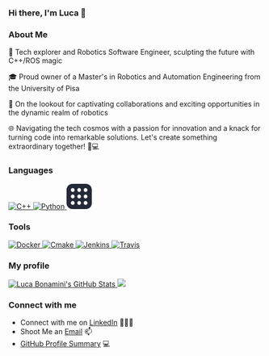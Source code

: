 ### Hi there, I'm Luca 👋

### About Me

🚀   Tech explorer and Robotics Software Engineer, sculpting the future with C++/ROS magic

🎓   Proud owner of a Master's in Robotics and Automation Engineering from the University of Pisa

👥   On the lookout for captivating collaborations and exciting opportunities in the dynamic realm of robotics

🌐   Navigating the tech cosmos with a passion for innovation and a knack for turning code into remarkable solutions. Let's create something extraordinary together! 🤖💻

### Languages

<a href="https://isocpp.org/">
  <img src="https://i.imgur.com/Ao2P8iG.png" alt="C++" width="50"/>
</a>
<a href="https://www.python.org/">
  <img src="https://github.com/jalbertsr/logo-badge-images/blob/master/img/rsz_python.png" alt="Python" height="50"/>
</a>
<a href="https://www.ros.org/">
  <img src="https://github.com/tandpfun/skill-icons/blob/main/icons/ROS-Dark.svg" alt="ROS" width="50"/>
</a>

### Tools

<a href="https://www.docker.com/">
  <img src="https://i.imgur.com/VyjCJuz.png" alt="Docker" height="50"/>
</a>
<a href="https://cmake.org/">
  <img src="https://upload.wikimedia.org/wikipedia/commons/thumb/1/13/Cmake.svg/800px-Cmake.svg.png" alt="Cmake" height="50"/>
</a>
<a href="https://jenkins.io/">
  <img src="https://cdn.iconscout.com/icon/free/png-256/jenkins-1-282385.png" alt="Jenkins" height="50"/>
</a>
<a href="https://travis-ci.org/">
  <img src="https://github.com/jalbertsr/logo-badge-images/blob/master/img/rsz_travis-ci.png?raw=true" alt="Travis" height="50"/>
</a>

### My profile

<a href="https://github.com/lucabonamini">
  <img height="180em" src="https://github-readme-stats.vercel.app/api?username=lucabonamini&show_icons=true&theme=chartreuse-dark" alt="Luca Bonamini's GitHub Stats" />
  <img height="180em" src="https://github-readme-stats.vercel.app/api/top-langs/?username=lucabonamini&theme=buefy&layout=compact&exclude_repo=lucabonamini.github.io" />
</a>

### Connect with me

 - Connect with me on [LinkedIn](https://www.linkedin.com/in/luca-bonamini/) 👨🏻‍💻
 - Shoot Me an [Email](lucabonamini28@gmail.com) 📫
 - [GitHub Profile Summary](https://profile-summary-for-github.com/user/lucabonamini) 💻
